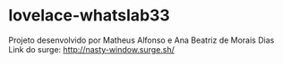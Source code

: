 # lovelace-whatslab33

Projeto desenvolvido por Matheus Alfonso e Ana Beatriz de Morais Dias
Link do surge: http://nasty-window.surge.sh/
